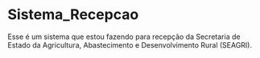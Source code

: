 # Sistema_Recepcao
Esse é um sistema que estou fazendo para recepção da Secretaria de Estado da Agricultura, Abastecimento e Desenvolvimento Rural (SEAGRI).
